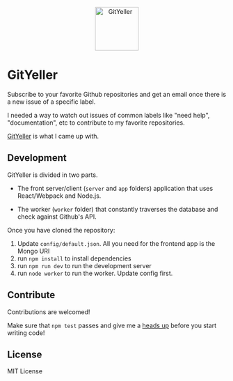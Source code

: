 <p align="center">
    <img 
        src="https://rawgit.com/kbariotis/gityeller/master/app/logo.svg" 
        alt="GitYeller"
        width="100px"
        >
</p>

# GitYeller
Subscribe to your favorite Github repositories and get an email once there is
a new issue of a specific label.

I needed a way to watch out issues of common labels like "need help", 
"documentation", etc to contribute to my favorite repositories. 

[GitYeller](https://gityeller.com) is what I came up with.

## Development

GitYeller is divided in two parts. 

* The front server/client (`server` and `app` folders) application that uses React/Webpack and Node.js.

* The worker (`worker` folder) that constantly traverses the database and check against Github's API.

Once you have cloned the repository:

1) Update `config/default.json`. All you need for the frontend app is the Mongo URI
2) run `npm install` to install dependencies
3) run `npm run dev` to run the development server
4) run `node worker` to run the worker. Update config first.

## Contribute

Contributions are welcomed! 

Make sure that `npm test` passes and give me a [heads up](/issues) before you
start writing code!

## License

MIT License
